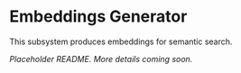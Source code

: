 # Embeddings Generator

This subsystem produces embeddings for semantic search.

_Placeholder README. More details coming soon._
